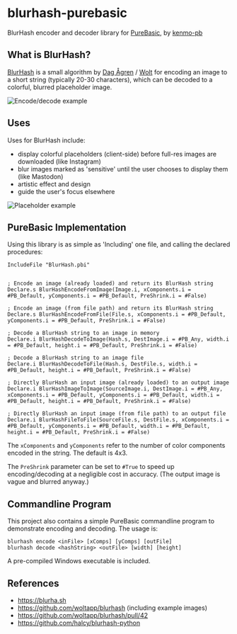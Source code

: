 # blurhash-purebasic
BlurHash encoder and decoder library for [PureBasic](http://purebasic.com), by [kenmo-pb](https://github.com/kenmo-pb)

## What is BlurHash?
[BlurHash](https://blurha.sh) is a small algorithm by [Dag Ågren](https://github.com/DagAgren) / [Wolt](https://github.com/woltapp) for encoding an image to a short string (typically 20-30 characters), which can be decoded to a colorful, blurred placeholder image.

![Encode/decode example](https://github.com/woltapp/blurhash/raw/master/Media/HowItWorks2.jpg)

## Uses

Uses for BlurHash include:
- display colorful placeholders (client-side) before full-res images are downloaded (like Instagram)
- blur images marked as 'sensitive' until the user chooses to display them (like Mastodon)
- artistic effect and design
- guide the user's focus elsewhere

![Placeholder example](https://github.com/woltapp/blurhash/raw/master/Media/WhyBlurHash.png)

## PureBasic Implementation

Using this library is as simple as 'Including' one file, and calling the declared procedures:

    IncludeFile "BlurHash.pbi"
    
    
    ; Encode an image (already loaded) and return its BlurHash string
    Declare.s BlurHashEncodeFromImage(Image.i, xComponents.i = #PB_Default, yComponents.i = #PB_Default, PreShrink.i = #False)
    
    ; Encode an image (from file path) and return its BlurHash string
    Declare.s BlurHashEncodeFromFile(File.s, xComponents.i = #PB_Default, yComponents.i = #PB_Default, PreShrink.i = #False)
    
    ; Decode a BlurHash string to an image in memory
    Declare.i BlurHashDecodeToImage(Hash.s, DestImage.i = #PB_Any, width.i = #PB_Default, height.i = #PB_Default, PreShrink.i = #False)
    
    ; Decode a BlurHash string to an image file
    Declare.i BlurHashDecodeToFile(Hash.s, DestFile.s, width.i = #PB_Default, height.i = #PB_Default, PreShrink.i = #False)
    
    ; Directly BlurHash an input image (already loaded) to an output image
    Declare.i BlurHashImageToImage(SourceImage.i, DestImage.i = #PB_Any, xComponents.i = #PB_Default, yComponents.i = #PB_Default, width.i = #PB_Default, height.i = #PB_Default, PreShrink.i = #False)
    
    ; Directly BlurHash an input image (from file path) to an output file
    Declare.i BlurHashFileToFile(SourceFile.s, DestFile.s, xComponents.i = #PB_Default, yComponents.i = #PB_Default, width.i = #PB_Default, height.i = #PB_Default, PreShrink.i = #False)

The `xComponents` and `yComponents` refer to the number of color components encoded in the string. The default is 4x3.

The `PreShrink` parameter can be set to `#True` to speed up encoding/decoding at a negligible cost in accuracy. (The output image is vague and blurred anyway.)

## Commandline Program

This project also contains a simple PureBasic commandline program to demonstrate encoding and decoding. The usage is:

    blurhash encode <inFile> [xComps] [yComps] [outFile]
    blurhash decode <hashString> <outFile> [width] [height]

A pre-compiled Windows executable is included.

## References
- https://blurha.sh
- https://github.com/woltapp/blurhash (including example images)
- https://github.com/woltapp/blurhash/pull/42
- https://github.com/halcy/blurhash-python

